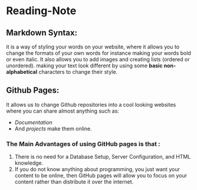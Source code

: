 # Reading-Note

## Markdown Syntax:
it is a way of styling your words on your website, where it allows you to change the formats of your own words for instance making your words bold or even italic.
It also allows you to add images and creating lists (ordered or unordered). making your text look different by using some **basic non-alphabetical** characters to change their style.

## Github Pages: 
It allows us to change Github repositories into a cool looking websites where you can share almost anything such as:
* *Documentation* 
* And *projects* make them online.
### The Main Advantages of using GitHub pages is that :
1. There is no need for a Database Setup, Server Configuration, and HTML knowledge.
2. If you do not know anything about programming, you just want your content to be online, then GitHub pages will allow you to focus on your content rather than distribute it over the internet.
